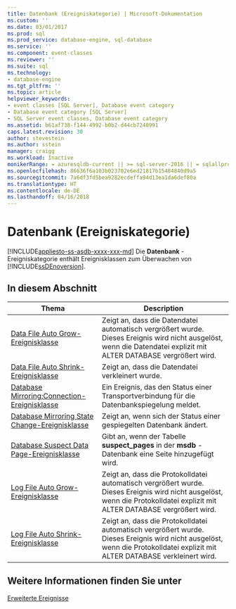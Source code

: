 ```yaml
---
title: Datenbank (Ereigniskategorie) | Microsoft-Dokumentation
ms.custom: ''
ms.date: 03/01/2017
ms.prod: sql
ms.prod_service: database-engine, sql-database
ms.service: ''
ms.component: event-classes
ms.reviewer: ''
ms.suite: sql
ms.technology:
- database-engine
ms.tgt_pltfrm: ''
ms.topic: article
helpviewer_keywords:
- event classes [SQL Server], Database event category
- Database event category [SQL Server]
- SQL Server event classes, Database event category
ms.assetid: b61af738-f144-4992-b0b2-d44cb7240991
caps.latest.revision: 30
author: stevestein
ms.author: sstein
manager: craigg
ms.workload: Inactive
monikerRange: = azuresqldb-current || >= sql-server-2016 || = sqlallproducts-allversions
ms.openlocfilehash: 86636f6a103b023702e6ed21817b15484840d9a5
ms.sourcegitcommit: 7a6df3fd5bea9282ecdeffa94d13ea1da6def80a
ms.translationtype: HT
ms.contentlocale: de-DE
ms.lasthandoff: 04/16/2018
---
```

# <a name="database-event-category"></a>Datenbank (Ereigniskategorie)
[!INCLUDE[appliesto-ss-asdb-xxxx-xxx-md](../../includes/appliesto-ss-asdb-xxxx-xxx-md.md)]
  Die **Datenbank** -Ereigniskategorie enthält Ereignisklassen zum Überwachen von [!INCLUDE[ssDEnoversion](../../includes/ssdenoversion-md.md)].  
  
## <a name="in-this-section"></a>In diesem Abschnitt  
  
|Thema|Description|  
|-----------|-----------------|  
|[Data File Auto Grow-Ereignisklasse](../../relational-databases/event-classes/data-file-auto-grow-event-class.md)|Zeigt an, dass die Datendatei automatisch vergrößert wurde. Dieses Ereignis wird nicht ausgelöst, wenn die Datendatei explizit mit ALTER DATABASE vergrößert wird.|  
|[Data File Auto Shrink-Ereignisklasse](../../relational-databases/event-classes/data-file-auto-shrink-event-class.md)|Zeigt an, dass die Datendatei verkleinert wurde.|  
|[Database Mirroring:Connection-Ereignisklasse](../../relational-databases/event-classes/database-mirroring-connection-event-class.md)|Ein Ereignis, das den Status einer Transportverbindung für die Datenbankspiegelung meldet.|  
|[Database Mirroring State Change-Ereignisklasse](../../relational-databases/event-classes/database-mirroring-state-change-event-class.md)|Zeigt an, wenn sich der Status einer gespiegelten Datenbank ändert.|  
|[Database Suspect Data Page-Ereignisklasse](../../relational-databases/event-classes/database-suspect-data-page-event-class.md)|Gibt an, wenn der Tabelle **suspect_pages** in der **msdb** -Datenbank eine Seite hinzugefügt wird.|  
|[Log File Auto Grow-Ereignisklasse](../../relational-databases/event-classes/log-file-auto-grow-event-class.md)|Zeigt an, dass die Protokolldatei automatisch vergrößert wurde. Dieses Ereignis wird nicht ausgelöst, wenn die Protokolldatei explizit mit ALTER DATABASE vergrößert wird.|  
|[Log File Auto Shrink-Ereignisklasse](../../relational-databases/event-classes/log-file-auto-shrink-event-class.md)|Zeigt an, dass die Protokolldatei automatisch vergrößert wurde. Dieses Ereignis wird nicht ausgelöst, wenn die Protokolldatei explizit mit ALTER DATABASE verkleinert wird.|  
  
## <a name="see-also"></a>Weitere Informationen finden Sie unter  
 [Erweiterte Ereignisse](../../relational-databases/extended-events/extended-events.md)  
  
  

